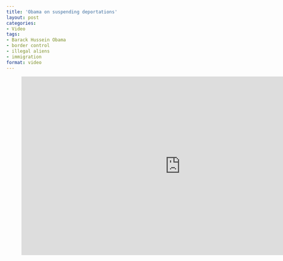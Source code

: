 ```yaml
---
title: 'Obama on suspending deportations'
layout: post
categories:
- Video
tags:
- Barack Hussein Obama
- border control
- illegal aliens
- immigration
format: video
---
```


<figure class="wp-block-embed-youtube wp-block-embed is-type-video is-provider-youtube wp-embed-aspect-16-9 wp-has-aspect-ratio"><div class="wp-block-embed__wrapper"><iframe allowfullscreen="" frameborder="0" height="473" loading="lazy" src="https://www.youtube.com/embed/TfZ3kaKZoIw?feature=oembed" width="840"></iframe></div></figure>